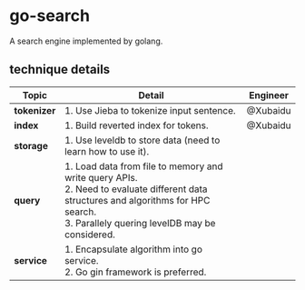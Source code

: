 # go-search

A search engine implemented by golang.

## technique details

|Topic|Detail|Engineer|
-|-|-|
|**tokenizer**|1. Use Jieba to tokenize input sentence.|@Xubaidu|
|**index**|1. Build reverted index for tokens.|@Xubaidu|
|**storage**|1. Use leveldb to store data (need to learn how to use it).||
|**query**|1. Load data from file to memory and write query APIs.<br> 2. Need to evaluate different data structures and algorithms for HPC search.<br>3. Parallely quering levelDB may be considered.||
|**service**|1. Encapsulate algorithm into go service.<br>2. Go gin framework is preferred.||